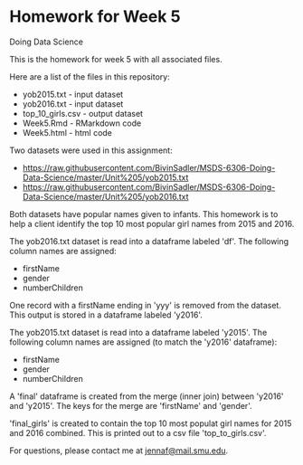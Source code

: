 # Homework for Week 5
Doing Data Science

This is the homework for week 5 with all associated files.

Here are a list of the files in this repository:
* yob2015.txt - input dataset
* yob2016.txt - input dataset
* top_10_girls.csv - output dataset
* Week5.Rmd - RMarkdown code
* Week5.html - html code

Two datasets were used in this assignment:
* https://raw.githubusercontent.com/BivinSadler/MSDS-6306-Doing-Data-Science/master/Unit%205/yob2015.txt
* https://raw.githubusercontent.com/BivinSadler/MSDS-6306-Doing-Data-Science/master/Unit%205/yob2016.txt

Both datasets have popular names given to infants. This homework is to help a client identify the top 10 most popular girl names from 2015 and 2016.

The yob2016.txt dataset is read into a dataframe labeled 'df'. The following column names are assigned:
* firstName
* gender
* numberChildren

One record with a firstName ending in 'yyy' is removed from the dataset. This output is stored in a dataframe labeled 'y2016'.

The yob2015.txt dataset is read into a dataframe labeled 'y2015'. The following column names are assigned (to match the 'y2016' dataframe):
* firstName
* gender
* numberChildren

A 'final' dataframe is created from the merge (inner join) between 'y2016' and 'y2015'. The keys for the merge are 'firstName' and 'gender'.

'final_girls' is created to contain the top 10 most populat girl names for 2015 and 2016 combined. This is printed out to a csv file 'top_to_girls.csv'.

For questions, please contact me at jennaf@mail.smu.edu.
